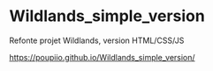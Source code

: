 # Wildlands_simple_version

Refonte projet Wildlands, version HTML/CSS/JS

https://poupiio.github.io/Wildlands_simple_version/
